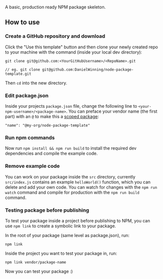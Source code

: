 A basic, production ready NPM package skeleton.

## How to use

### Create a GitHub repository and download
Click the "Use this template" button and then clone your newly created repo to your machine with the command (inside 
your local dev directory):

```
git clone git@github.com:<YourGitHubUsername>/<RepoName>.git

// eg. git clone git@github.com:DanielWinning/node-package-template.git
```

Then `cd` into the new directory.

### Edit package.json
Inside your projects `package.json` file, change the following line to `<your-npm-username>/<package-name>`. You can 
preface your vendor name (the first part) with an `@` to make this a 
[scoped package](https://docs.npmjs.com/cli/v8/using-npm/scope):
```
"name": "@my-org/node-package-template"
```

### Run npm commands
Now run `npm install && npm run build` to install the required dev dependencies and compile the example code.

### Remove example code
You can work on your package inside the `src` directory, currently `src/index.js` contains an example `helloWorld()` 
function, which you can delete and add your own code. You can watch for changes with the `npm run watch` command and
compile for production with the `npm run build` command.

### Testing package before publishing
To test your package inside a project before publishing to NPM, you can use `npm link` to create a symbolic link to your 
package.

In the root of your package (same level as package.json), run:
```
npm link
```

Inside the project you want to test your package in, run:
```
npm link vendor/package-name
```

Now you can test your package :)